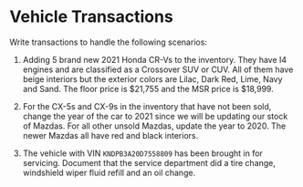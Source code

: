# Vehicle Transactions

Write transactions to handle the following scenarios:

1. Adding 5 brand new 2021 Honda CR-Vs to the inventory. They have I4 engines and are classified as a Crossover SUV or CUV. All of them have beige interiors but the exterior colors are Lilac, Dark Red, Lime, Navy and Sand. The floor price is $21,755 and the MSR price is $18,999.  

1. For the CX-5s and CX-9s in the inventory that have not been sold, change the year of the car to 2021 since we will be updating our stock of Mazdas. For all other unsold Mazdas, update the year to 2020. The newer Mazdas all have red and black interiors.

1. The vehicle with VIN `KNDPB3A20D7558809` has been brought in for servicing. Document that the service department did a tire change, windshield wiper fluid refill and an oil change.
